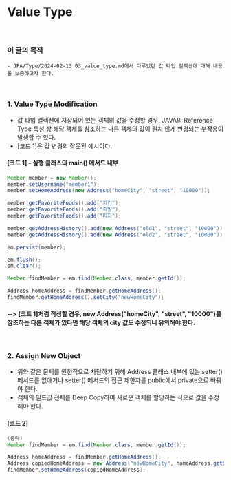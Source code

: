 # Value Type
<br/>

### 이 글의 목적
    - JPA/Type/2024-02-13 03_value_type.md에서 다루었던 값 타입 컬렉션에 대해 내용을 보충하고자 한다.
<br/>

### 1. Value Type Modification
- 값 타입 컬렉션에 저장되어 있는 객체의 값을 수정할 경우, JAVA의 Reference Type 특성 상 해당 객체를 참조하는 다른 객체의 값이 원치 않게 변경되는 부작용이 발생할 수 있다.
- [코드 1]은 값 변경의 잘못된 예시이다.
#### [코드 1] - 실행 클래스의 main() 메서드 내부
```java
Member member = new Member();
member.setUsername("member1");
member.setHomeAddress(new Address("homeCity", "street", "10000"));

member.getFavoriteFoods().add("치킨");
member.getFavoriteFoods().add("족발");
member.getFavoriteFoods().add("피자");

member.getAddressHistory().add(new Address("old1", "street", "10000"));
member.getAddressHistory().add(new Address("old2", "street", "10000"));

em.persist(member);

em.flush();
em.clear();

Member findMember = em.find(Member.class, member.getId());

Address homeAddress = findMember.getHomeAddress();
findMember.getHomeAddress().setCity("newHomeCity");
```
#### --> [코드 1]처럼 작성할 경우, new Address("homeCity", "street", "10000")를 참조하는 다른 객체가 있다면 해당 객체의 city 값도 수정되니 유의해야 한다.
<br/>

### 2. Assign New Object
- 위와 같은 문제를 원천적으로 차단하기 위해 Address 클래스 내부에 있는 setter() 메서드를 없애거나 setter() 메서드의 접근 제한자를 public에서 private으로 바꿔야 한다.
- 객체의 필드값 전체를 Deep Copy하여 새로운 객체를 할당하는 식으로 값을 수정해야 한다.
#### [코드 2]
```java
(중략)
Member findMember = em.find(Member.class, member.getId());

Address homeAddress = findMember.getHomeAddress();
Address copiedHomeAddress = new Address("newHomeCity", homeAddress.getStreet(), homeAddress.getZipcode());
findMember.setHomeAddress(copiedHomeAddress);
```
